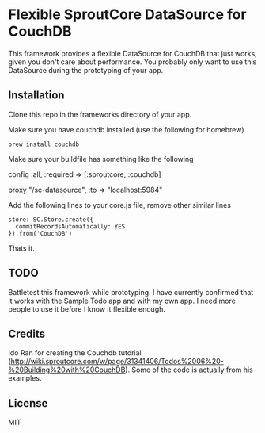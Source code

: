 # Flexible SproutCore DataSource for CouchDB

This framework provides a flexible DataSource for CouchDB that just works, given you don't care about performance. You probably only want to use this DataSource during the prototyping of your app.

## Installation

Clone this repo in the frameworks directory of your app.

Make sure you have couchdb installed (use the following for homebrew)

    brew install couchdb
    
Make sure your buildfile has something like the following

  config :all, :required => [:sproutcore, :couchdb]

  proxy "/sc-datasource", :to => "localhost:5984"
    

Add the following lines to your core.js file, remove other similar lines

    store: SC.Store.create({
      commitRecordsAutomatically: YES
    }).from('CouchDB')

Thats it.


## TODO

Battletest this framework while prototyping. I have currently confirmed that it works with the Sample Todo app and with my own app. I need more people to use it before I know it flexible enough.

## Credits

Ido Ran for creating the Couchdb tutorial (http://wiki.sproutcore.com/w/page/31341406/Todos%2006%20-%20Building%20with%20CouchDB). Some of the code is actually from his examples.

## License

MIT